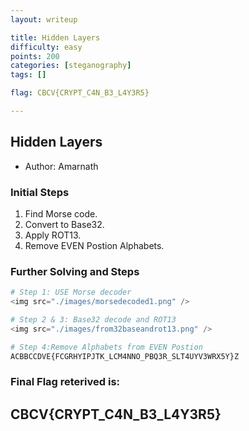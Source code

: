 ```yaml
---
layout: writeup

title: Hidden Layers
difficulty: easy
points: 200
categories: [steganography]
tags: []

flag: CBCV{CRYPT_C4N_B3_L4Y3R5}

---
```


## Hidden Layers

* Author: Amarnath


### Initial Steps

1. Find Morse code.  
2. Convert to Base32.  
3. Apply ROT13.
4. Remove EVEN Postion Alphabets.


### Further Solving and Steps

```python
# Step 1: USE Morse decoder
<img src="./images/morsedecoded1.png" />

# Step 2 & 3: Base32 decode and ROT13
<img src="./images/from32baseandrot13.png" />

# Step 4:Remove Alphabets from EVEN Postion
ACBBCCDVE{FCGRHYIPJTK_LCM4NNO_PBQ3R_SLT4UYV3WRX5Y}Z

```
### Final Flag reterived is:
## CBCV{CRYPT_C4N_B3_L4Y3R5}
